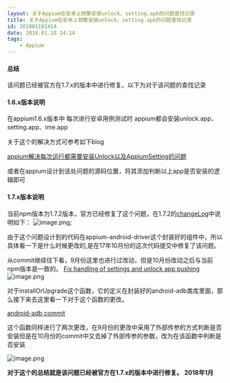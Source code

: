 ```yaml
---
layout: 关于Appium在安卓上频繁安装unlock、setting.apk的问题查找记录
title: 关于Appium在安卓上频繁安装unlock、setting.apk的问题查找记录
id: 201801181414
date: 2018.01.18 14:14
tags:
    - Appium
---
```



#### 总结

该问题已经被官方在1.7.x的版本中进行修复。以下为对于该问题的查找记录
#### 1.6.x版本说明

在appium1.6.x版本中 每次进行安卓用例测试时 appium都会安装unlock.app、setting.app、ime.app

关于这个的解决方式可参考如下blog

[appium解决每次运行都需要安装Unlock以及AppiumSetting的问题](http://blog.csdn.net/hszxd479946/article/details/78900982)

或者在appium设计到该处问题的源码位置，将其添加判断以上app是否安装的逻辑即可

#### 1.7.x版本说明
当前npm版本为1.7.2版本，官方已经修复了这个问题，在1.7.2的[changeLog](https://github.com/appium/appium/blob/master/CHANGELOG.md)中说明如下：
![image.png](http://upload-images.jianshu.io/upload_images/1094385-b33ef73da19de461.png?imageMogr2/auto-orient/strip%7CimageView2/2/w/1240);

由于这个问题设计到的代码在appium-android-driver这个封装好的组件中，所以具体看一下是什么时候更改的,是在17年10月份的这次代码提交中修复了该问题。

从commit继续往下看，9月份这里也进行过改动，但是10月份改动之后与当前npm版本是一致的。
[Fix handling of settings and unlock app pushing](https://github.com/appium/appium-android-driver/commit/033b70e75fcada83ff2e73e99d9c605c59b35621)
![image.png](http://upload-images.jianshu.io/upload_images/1094385-8827acf34ec14ae1.png?imageMogr2/auto-orient/strip%7CimageView2/2/w/1240)

对于installOrUpgrade这个函数，它的定义在封装好的android-adb类库里面，那么接下来去这里看一下对于这个函数的更改。

[android-adb commit](https://github.com/appium/appium-adb/commit/404455cf43e1f0086fa30d1ff6675f216f2e5a73)

这个函数同样进行了两次更改，在9月份的更改中采用了外部传参的方式判断是否安装但是在10月份的commit中又去掉了外部传参的参数，改为在该函数中判断是否安装

![image.png](http://upload-images.jianshu.io/upload_images/1094385-c070ef3ec671314c.png?imageMogr2/auto-orient/strip%7CimageView2/2/w/1240)

**对于这个的总结就是该问题已经被官方在1.7.x的版本中进行修复。**
**2018年1月**